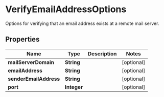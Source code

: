 

# VerifyEmailAddressOptions

Options for verifying that an email address exists at a remote mail server.
## Properties

Name | Type | Description | Notes
------------ | ------------- | ------------- | -------------
**mailServerDomain** | **String** |  |  [optional]
**emailAddress** | **String** |  |  [optional]
**senderEmailAddress** | **String** |  |  [optional]
**port** | **Integer** |  |  [optional]



